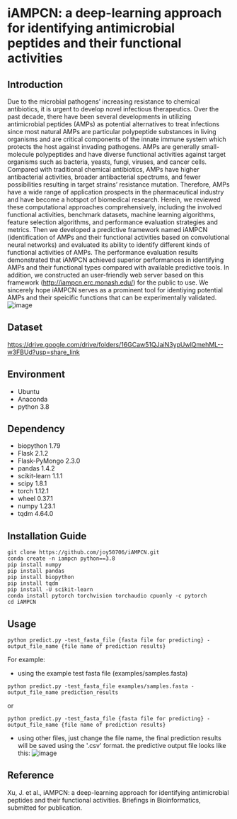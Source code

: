 # iAMPCN: a deep-learning approach for identifying antimicrobial peptides and their functional activities
## Introduction
Due to the microbial pathogens’ increasing resistance to chemical antibiotics, it is urgent to develop novel infectious therapeutics. 
Over the past decade, there have been several developments in utilizing antimicrobial peptides (AMPs) as potential alternatives to treat 
infections since most natural AMPs are particular polypeptide substances in living organisms and are critical components of the innate 
immune system which protects the host against invading pathogens. AMPs are generally small-molecule polypeptides and have diverse functional 
activities against target organisms such as bacteria, yeasts, fungi, viruses, and cancer cells. Compared with traditional chemical 
antibiotics, AMPs have higher antibacterial activities, broader antibacterial spectrums, and fewer possibilities resulting in target strains’ 
resistance mutation. Therefore, AMPs have a wide range of application prospects in the pharmaceutical industry and have become a hotspot 
of biomedical research.
Herein, we reviewed these computational approaches comprehensively, including the involved functional activities, benchmark datasets, machine 
learning algorithms, feature selection algorithms, and performance evaluation strategies and metrics. Then we developed a predictive 
framework named iAMPCN (identification of AMPs and their functional activities based on convolutional neural networks) and evaluated its 
ability to identify different kinds of functional activities of AMPs. The performance evaluation results demonstrated that iAMPCN achieved 
superior performances in identifying AMPs and their functional types compared with available predictive tools. In addition, we constructed 
an user-friendly web server based on this framework (http://iampcn.erc.monash.edu/) for the public to use. We sincerely hope iAMPCN serves 
as a prominent tool for identiying potential AMPs and their speicific functions that can be experimentally validated.
![image](https://user-images.githubusercontent.com/93033749/196317233-da4d5114-b32e-4df3-8f7c-08282a109cf5.png)
## Dataset
https://drive.google.com/drive/folders/16GCaw51QJaiN3ypUwlQmehML--w3FBUd?usp=share_link
## Environment
* Ubuntu
* Anaconda
* python 3.8
## Dependency
* biopython                     1.79
* Flask                         2.1.2
* Flask-PyMongo                 2.3.0
* pandas                        1.4.2
* scikit-learn                  1.1.1
* scipy                         1.8.1
* torch                         1.12.1
* wheel                         0.37.1
* numpy                         1.23.1
* tqdm                          4.64.0
## Installation Guide
```
git clone https://github.com/joy50706/iAMPCN.git
conda create -n iampcn python==3.8
pip install numpy
pip install pandas
pip install biopython
pip install tqdm
pip install -U scikit-learn
conda install pytorch torchvision torchaudio cpuonly -c pytorch
cd iAMPCN
```
## Usage
```
python predict.py -test_fasta_file {fasta file for predicting} -output_file_name {file name of prediction results}
```
For example:
* using the example test fasta file (examples/samples.fasta)
```
python predict.py -test_fasta_file examples/samples.fasta -output_file_name prediction_results
```
or 
```
python predict.py -test_fasta_file {fasta file for predicting} -output_file_name {file name of prediction results}
```
* using other files, just change the file name, the final prediction results will be saved using the '.csv' format.
the predictive output file looks like this: 
![image](https://user-images.githubusercontent.com/93033749/196341873-2d8adec5-7464-4eb8-bd1d-345ec00902d8.png)
## Reference
Xu, J. et al., iAMPCN: a deep-learning approach for identifying antimicrobial peptides and their functional activities. Briefings in Bioinformatics, submitted for publication. 
